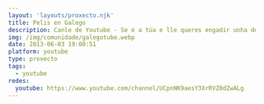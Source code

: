 ```yaml
---
layout: 'layouts/proxecto.njk'
title: Pelis en Galego
description: Canle de Youtube - Se é a túa e lle queres engadir unha descripción e etiquetas, ponte en contacto con nós.
img: /img/comunidade/galegotube.webp
date: 2013-06-03 19:00:51
platform: youtube
type: proxecto
tags:
  - youtube
redes:
  youtube: https://www.youtube.com/channel/UCpnNK9aesY3XrRVZ0dZwALg
---
```


